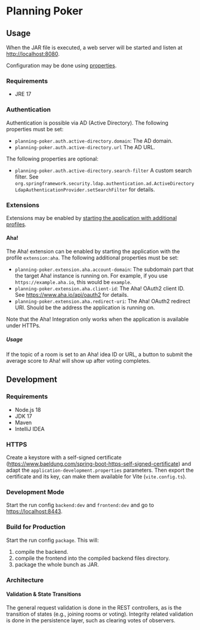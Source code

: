 # Planning Poker

## Usage

When the JAR file is executed, a web server will be started and listen at <http://localhost:8080>.

Configuration may be done
using [properties](https://docs.spring.io/spring-boot/docs/current/reference/html/howto.html#howto.properties-and-configuration.external-properties-location).

### Requirements

- JRE 17

### Authentication

Authentication is possible via AD (Active Directory).
The following properties must be set:

- `planning-poker.auth.active-directory.domain`: The AD domain.
- `planning-poker.auth.active-directory.url` The AD URL.

The following properties are optional:

- `planning-poker.auth.active-directory.search-filter` A custom search filter.
  See `org.springframework.security.ldap.authentication.ad.ActiveDirectoryLdapAuthenticationProvider.setSearchFilter` for details.

### Extensions

Extensions may be enabled
by [starting the application with additional profiles](https://docs.spring.io/spring-boot/docs/current/reference/html/howto.html#howto.properties-and-configuration.set-active-spring-profiles).

#### Aha!

The Aha! extension can be enabled by starting the application with the profile `extension:aha`.
The following additional properties must be set:

- `planning-poker.extension.aha.account-domain`: The subdomain part that the target Aha! instance is running on. For example, if you
  use `https://example.aha.io`, this would be `example`.
- `planning-poker.extension.aha.client-id`: The Aha! OAuth2 client ID. See <https://www.aha.io/api/oauth2> for details.
- `planning-poker.extension.aha.redirect-uri`: The Aha! OAuth2 redirect URI. Should be the address the application is running on.

Note that the Aha! Integration only works when the application is available under HTTPs.

##### Usage

If the topic of a room is set to an Aha! idea ID or URL, a button to submit the average score to Aha! will show up after voting completes.

## Development

### Requirements

- Node.js 18
- JDK 17
- Maven
- IntelliJ IDEA

### HTTPS

Create a keystore with a self-signed certificate (https://www.baeldung.com/spring-boot-https-self-signed-certificate) and adapt
the `application-development.properties` parameters.
Then export the certificate and its key, can make them available for Vite (`vite.config.ts`).

### Development Mode

Start the run config `backend:dev` and `frontend:dev` and go to <https://localhost:8443>.

### Build for Production

Start the run config `package`.
This will:

1) compile the backend.
2) compile the frontend into the compiled backend files directory.
3) package the whole bunch as JAR.

### Architecture

#### Validation & State Transitions

The general request validation is done in the REST controllers, as is the transition of states (e.g., joining rooms or voting).
Integrity related validation is done in the persistence layer, such as clearing votes of observers.